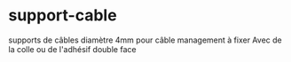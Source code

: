 # support-cable
supports de câbles diamètre 4mm pour câble management à fixer 
Avec de la colle ou de l'adhésif double face


